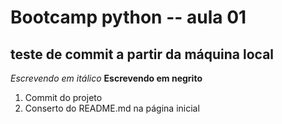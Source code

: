 # Bootcamp python -- aula 01

## teste de commit a partir da máquina local

*Escrevendo em itálico*
**Escrevendo em negrito** 

1) Commit do projeto 
2) Conserto do README.md na página inicial 